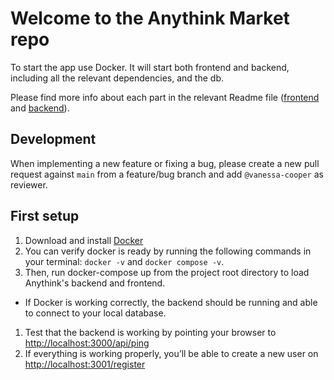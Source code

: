 # Welcome to the Anythink Market repo

To start the app use Docker. It will start both frontend and backend, including all the relevant dependencies, and the db.

Please find more info about each part in the relevant Readme file ([frontend](frontend/readme.md) and [backend](backend/README.md)).

## Development

When implementing a new feature or fixing a bug, please create a new pull request against `main` from a feature/bug branch and add `@vanessa-cooper` as reviewer.

## First setup

1. Download and install [Docker](https://docs.docker.com/get-docker/)
1. You can verify docker is ready by running the following commands in your terminal: `docker -v` and `docker compose -v`.
1. Then, run docker-compose up from the project root directory to load Anythink's backend and frontend.
 - If Docker is working correctly, the backend should be running and able to connect to your local database.
1. Test that the backend is working by pointing your browser to [http://localhost:3000/api/ping](http://localhost:3000/api/ping)
1. If everything is working properly, you’ll be able to create a new user on [http://localhost:3001/register](http://localhost:3001/register)
